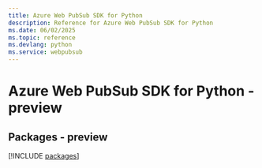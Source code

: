```yaml
---
title: Azure Web PubSub SDK for Python
description: Reference for Azure Web PubSub SDK for Python
ms.date: 06/02/2025
ms.topic: reference
ms.devlang: python
ms.service: webpubsub
---
```

# Azure Web PubSub SDK for Python - preview
## Packages - preview
[!INCLUDE [packages](web-pubsub-index.md)]